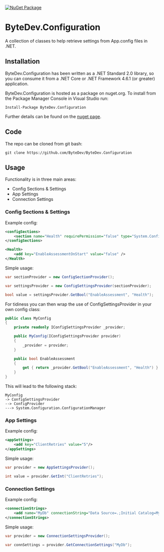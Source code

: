 [![NuGet Package](https://img.shields.io/nuget/v/ByteDev.Configuration.svg)](https://www.nuget.org/packages/ByteDev.Configuration)

# ByteDev.Configuration

A collection of classes to help retrieve settings from App.config files in .NET.

## Installation

ByteDev.Configuration has been written as a .NET Standard 2.0 library, so you can consume it from a .NET Core or .NET Framework 4.6.1 (or greater) application.

ByteDev.Configuration is hosted as a package on nuget.org.  To install from the Package Manager Console in Visual Studio run:

`Install-Package ByteDev.Configuration`

Further details can be found on the [nuget page](https://www.nuget.org/packages/ByteDev.Configuration/).

## Code

The repo can be cloned from git bash:

`git clone https://github.com/ByteDev/ByteDev.Configuration`

## Usage

Functionality is in three main areas:

- Config Sections & Settings
- App Settings
- Connection Settings

### Config Sections & Settings

Example config:

```xml
<configSections>
    <section name="Health" requirePermission="false" type="System.Configuration.NameValueSectionHandler,System,Version=1.0.3300.0, Culture=neutral, PublicKeyToken=b77a5c561934e089" />
</configSections>

<Health>
    <add key="EnableAssessmentOnStart" value="false" />
</Health>
```

Simple usage:

```c#
var sectionProvider = new ConfigSectionProvider();

var settingsProvider = new ConfigSettingsProvider(sectionProvider);

bool value = settingsProvider.GetBool("EnableAssessment", "Health");
```

For tidiness you can then wrap the use of ConfigSettingsProvider in your own config class:

```c#
public class MyConfig
{
	private readonly IConfigSettingsProvider _provider;

	public MyConfig(IConfigSettingsProvider provider)
	{
		_provider = provider;
	}

	public bool EnableAssessment
	{
		get { return _provider.GetBool("EnableAssessment", "Health") }
	}
}
```

This will lead to the following stack:

```
MyConfig
-> ConfigSettingsProvider 
--> ConfigProvider 
---> System.Configuration.ConfigurationManager
```

### App Settings

Example config:

```xml
<appSettings>
	<add key="ClientRetries" value="5"/>
</appSettings>
```

Simple usage:

```c#
var provider = new AppSettingsProvider();

int value = provider.GetInt("ClientRetries");
```

### Connection Settings

Example config:

```xml
<connectionStrings>
	<add name="MyDb" connectionString="Data Source=.;Initial Catalog=MyDb;Integrated Security=True" />
</connectionStrings>
```

Simple usage:

```c#
var provider = new ConnectionSettingsProvider();

var connSettings = provider.GetConnectionSettings("MyDb");
```
